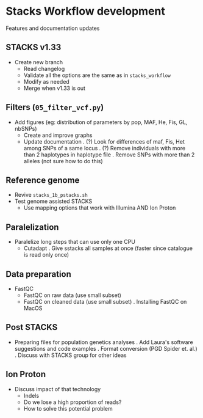 # Stacks Workflow development
Features and documentation updates

## STACKS v1.33
- Create new branch
  - Read changelog
  - Validate all the options are the same as in `stacks_workflow`
  - Modify as needed
  - Merge when v1.33 is out

## Filters (`05_filter_vcf.py`)
* Add figures (eg: distribution of parameters by pop, MAF, He, Fis, GL, nbSNPs)
  - Create and improve graphs
  - Update documentation
. (?) Look for differences of maf, Fis, Het among SNPs of a same locus
. (?) Remove individuals with more than 2 haplotypes in haplotype file
. Remove SNPs with more than 2 alleles (not sure how to do this)

## Reference genome
* Revive `stacks_1b_pstacks.sh`
* Test genome assisted STACKS
  - Use mapping options that work with Illumina AND Ion Proton

## Paralelization
- Paralelize long steps that can use only one CPU
  * Cutadapt
. Give sstacks all samples at once (faster since catalogue is read only once)

## Data preparation
- FastQC
  - FastQC on raw data (use small subset)
  - FastQC on cleaned data (use small subset)
  . Installing FastQC on MacOS

## Post STACKS
* Preparing files for population genetics analyses
. Add Laura's software suggestions and code examples
. Format conversion (PGD Spider et. al.)
. Discuss with STACKS group for other ideas

## Ion Proton
* Discuss impact of that technology
  - Indels
  - Do we lose a high proportion of reads?
  - How to solve this potential problem

